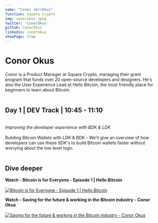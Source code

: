 ```yaml
---
name: "Conor <br>Okus"
function: Square Crypto
img: conorokus.jpeg
twitter: 'ConorOkus'
github: ConorOkus
linkedin: conorokus
showPage: true
---
```


# Conor Okus
 
Conor is a Product Manager at Square Crypto, managing their grant program that funds over 20 open-source developers and designers. He's also the User Experience Lead at Hello Bitcoin, the most friendly place for beginners to learn about Bitcoin. 
<br><br>

## Day 1 | DEV Track | 10:45 - 11:10
<br>
<i>Improving the developer experience with BDK & LDK</i><br><br>
Building Bitcoin Wallets with LDK & BDK - We'll give an overview of how developers can use these SDK's to build Bitcoin wallets faster without worrying about the low level logic.  <br><br>

## Dive deeper


<div class="grid grid-cols-1 md:grid-cols-2 gap-5">
<div class="p-3 my-2">

**Watch - Bitcoin is for Everyone - Episode 1 | Hello Bitcoin** <br><br>
[ ![Bitcoin is for Everyone - Episode 1 | Hello Bitcoin](/content/conor_hello.png)](https://www.youtube.com/watch?v=oubZGyDY4Dc/)
</div>

<div class="p-3 my-2">

**Watch - Saving for the future & working in the Bitcoin industry - Conor Okus** <br><br>
[ ![Saving for the future & working in the Bitcoin industry - Conor Okus](/content/conor_future.png)](https://www.youtube.com/watch?v=WCKRR09UqrM/)
</div>

</div>

<br>


